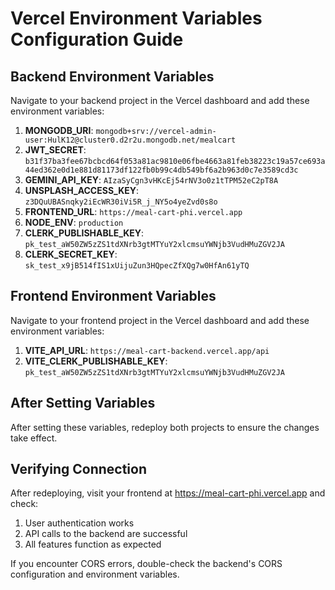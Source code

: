 # Vercel Environment Variables Configuration Guide

## Backend Environment Variables

Navigate to your backend project in the Vercel dashboard and add these environment variables:

1. **MONGODB_URI**: `mongodb+srv://vercel-admin-user:HulK12@cluster0.d2r2u.mongodb.net/mealcart`
2. **JWT_SECRET**: `b31f37ba3fee67bcbcd64f053a81ac9810e06fbe4663a81feb38223c19a57ce693a44ed362e0d1e881d81173df122fb0b99c4db549bf6a2b963d0c7e3589cd3c`
3. **GEMINI_API_KEY**: `AIzaSyCgn3vHKcEj54rNV3o0z1tTPM52eC2pT8A`
4. **UNSPLASH_ACCESS_KEY**: `z3DQuUBASnqky2iEcWR30iVi5R_j_NY5o4yeZvd0s8o`
5. **FRONTEND_URL**: `https://meal-cart-phi.vercel.app`
6. **NODE_ENV**: `production`
7. **CLERK_PUBLISHABLE_KEY**: `pk_test_aW50ZW5zZS1tdXNrb3gtMTYuY2xlcmsuYWNjb3VudHMuZGV2JA`
8. **CLERK_SECRET_KEY**: `sk_test_x9jB514fIS1xUijuZun3HQpecZfXQg7w0HfAn61yTQ`

## Frontend Environment Variables

Navigate to your frontend project in the Vercel dashboard and add these environment variables:

1. **VITE_API_URL**: `https://meal-cart-backend.vercel.app/api`
2. **VITE_CLERK_PUBLISHABLE_KEY**: `pk_test_aW50ZW5zZS1tdXNrb3gtMTYuY2xlcmsuYWNjb3VudHMuZGV2JA`

## After Setting Variables

After setting these variables, redeploy both projects to ensure the changes take effect.

## Verifying Connection

After redeploying, visit your frontend at https://meal-cart-phi.vercel.app and check:
1. User authentication works
2. API calls to the backend are successful
3. All features function as expected

If you encounter CORS errors, double-check the backend's CORS configuration and environment variables.
